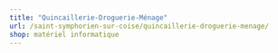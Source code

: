 ```yaml
---
title: "Quincaillerie-Droguerie-Ménage"
url: /saint-symphorien-sur-coise/quincaillerie-droguerie-menage/
shop: matériel informatique
---
```

